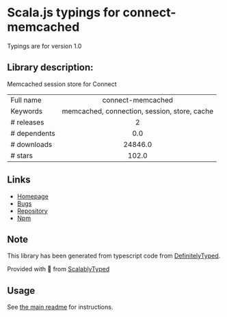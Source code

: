 
# Scala.js typings for connect-memcached

Typings are for version 1.0

## Library description:
Memcached session store for Connect

|                    |                 |
| ------------------ | :-------------: |
| Full name          | connect-memcached |
| Keywords           | memcached, connection, session, store, cache |
| # releases         | 2 |
| # dependents       | 0.0 |
| # downloads        | 24846.0 |
| # stars            | 102.0 |

## Links
- [Homepage](https://github.com/balor/connect-memcached#readme)
- [Bugs](https://github.com/balor/connect-memcached/issues)
- [Repository](https://github.com/balor/connect-memcached)
- [Npm](https://www.npmjs.com/package/connect-memcached)
    


## Note
This library has been generated from typescript code from [DefinitelyTyped](https://definitelytyped.org).

Provided with :purple_heart: from [ScalablyTyped](https://github.com/oyvindberg/ScalablyTyped)

## Usage
See [the main readme](../../readme.md) for instructions.


